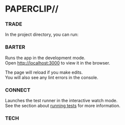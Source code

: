 # PAPERCLIP//

### TRADE

In the project directory, you can run:

### BARTER

Runs the app in the development mode.<br />
Open [http://localhost:3000](http://localhost:3000) to view it in the browser.

The page will reload if you make edits.<br />
You will also see any lint errors in the console.

### CONNECT

Launches the test runner in the interactive watch mode.<br />
See the section about [running tests](https://facebook.github.io/create-react-app/docs/running-tests) for more information.

### TECH


